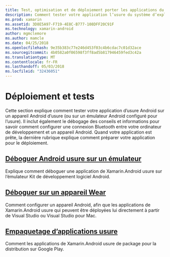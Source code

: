 ```yaml
---
title: Test, optimisation et de déploiement porter les applications du système d’exploitation
description: Comment tester votre application l’usure du système d’exploitation sur un appareil Android (ou l’émulateur) et le préparer pour le déploiement.
ms.prod: xamarin
ms.assetid: 3D8E5A97-F719-4E8C-B777-108DFF20C91F
ms.technology: xamarin-android
author: mgmclemore
ms.author: mamcle
ms.date: 04/25/2018
ms.openlocfilehash: 9e35b383c77e246d453f03c4b6cdac7c01d32ace
ms.sourcegitcommit: 4b0582a0f06598f3ff8ad5b817946459fed3c42a
ms.translationtype: MT
ms.contentlocale: fr-FR
ms.lasthandoff: 05/03/2018
ms.locfileid: "32436051"
---
```

# <a name="deployment-and-testing"></a>Déploiement et tests

Cette section explique comment tester votre application d’usure Android sur un appareil Android d’usure (ou sur un émulateur Android configuré pour l’usure). Il inclut également le débogage des conseils et informations pour savoir comment configurer une connexion Bluetooth entre votre ordinateur de développement et un appareil Android.
Quand votre application est prête, la dernière rubrique explique comment préparer votre application pour le déploiement.

## <a name="debug-android-wear-on-an-emulatorandroidweardeploy-testdebug-on-emulatormd"></a>[Déboguer Android usure sur un émulateur](~/android/wear/deploy-test/debug-on-emulator.md)

Explique comment déboguer une application de Xamarin.Android usure sur l’émulateur Kit de développement logiciel Android.

## <a name="debug-on-a-wear-deviceandroidweardeploy-testdebug-on-devicemd"></a>[Déboguer sur un appareil Wear](~/android/wear/deploy-test/debug-on-device.md)

Comment configurer un appareil Android, afin que les applications de Xamarin.Android usure qui peuvent être déployées lui directement à partir de Visual Studio ou Visual Studio pour Mac.

##  <a name="packaging-wear-appsandroidweardeploy-testpackagingmd"></a>[Empaquetage d’applications usure](~/android/wear/deploy-test/packaging.md)

Comment les applications de Xamarin.Android usure de package pour la distribution sur Google Play.

